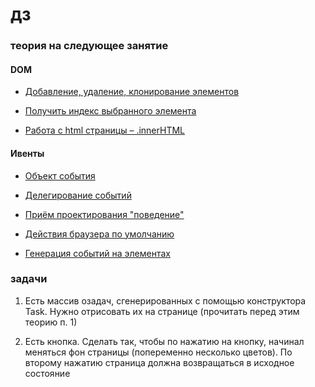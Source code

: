 # дз

### теория на следующее занятие

#### DOM

- [Добавление, удаление, клонирование элементов](https://learn.javascript.ru/modifying-document)

- [Получить индекс выбранного элемента](http://javascript.ru/string/indexof)

- [Работа с html страницы – .innerHTML](https://learn.javascript.ru/memory-removechild-innerhtml)

#### Ивенты

- [Объект события](https://learn.javascript.ru/obtaining-event-object)

- [Делегирование событий](https://learn.javascript.ru/event-delegation)

- [Приём проектирования "поведение"](https://learn.javascript.ru/behavior)

- [Действия браузера по умолчанию](https://learn.javascript.ru/default-browser-action)

- [Генерация событий на элементах](https://learn.javascript.ru/dispatch-events)


### задачи

1. Есть массив озадач, сгенерированных с помощью конструктора Task. 
   Нужно отрисовать их на странице (прочитать перед этим теорию п. 1)

2. Есть кнопка. Сделать так, чтобы по нажатию на кнопку, 
   начинал меняться фон страницы (попеременно несколько цветов).
   По второму нажатию страница должна возвращаться в исходное состояние


